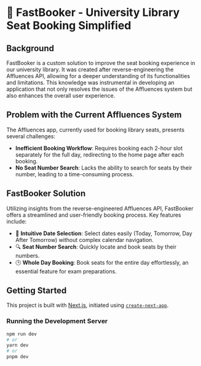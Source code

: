 # 🚀 FastBooker - University Library Seat Booking Simplified

## Background

FastBooker is a custom solution to improve the seat booking experience in our university library. It was created after reverse-engineering the Affluences API, allowing for a deeper understanding of its functionalities and limitations. This knowledge was instrumental in developing an application that not only resolves the issues of the Affluences system but also enhances the overall user experience.

## Problem with the Current Affluences System

The Affluences app, currently used for booking library seats, presents several challenges:
- **Inefficient Booking Workflow**: Requires booking each 2-hour slot separately for the full day, redirecting to the home page after each booking.
- **No Seat Number Search**: Lacks the ability to search for seats by their number, leading to a time-consuming process.

## FastBooker Solution

Utilizing insights from the reverse-engineered Affluences API, FastBooker offers a streamlined and user-friendly booking process. Key features include:
- 📅 **Intuitive Date Selection**: Select dates easily (Today, Tomorrow, Day After Tomorrow) without complex calendar navigation.
- 🔍 **Seat Number Search**: Quickly locate and book seats by their numbers.
- 🕒 **Whole Day Booking**: Book seats for the entire day effortlessly, an essential feature for exam preparations.

## Getting Started

This project is built with [Next.js](https://nextjs.org/), initiated using [`create-next-app`](https://github.com/vercel/next.js/tree/canary/packages/create-next-app).

### Running the Development Server

```bash
npm run dev
# or
yarn dev
# or
pnpm dev

```